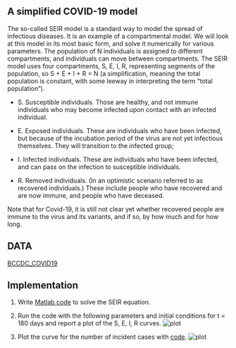 ## A simplified COVID-19 model

The so-called SEIR model is a standard way to model the spread of infectious diseases. It is an example of a compartmental model. We will look at this model in its most basic form, and solve it numerically for various parameters.
The population of N individuals is assigned to different compartments, and individuals can move between compartments. The SEIR model uses four compartments, S, E, I, R, representing segments of the population, so S + E + I + R = N (a simplification, meaning the total population is constant, with some leeway in interpreting the term “total population”).

 * S. Susceptible individuals. Those are healthy, and not immune individuals who may become infected upon contact with an infected individual.
 
 * E. Exposed individuals. These are individuals who have been infected, but because of the incubation period of the virus are not yet infectious themselves. They will     transition to the infected group;
 
 * I. Infected individuals. These are individuals who have been infected, and can pass on the infection to susceptible individuals.
 
 * R. Removed individuals. (In an optimistic scenario referred to as recovered individuals.) These include people who have recovered and are now immune, and people who     have deceased.


Note that for Covid-19, it is still not clear yet whether recovered people are immune to the virus and its variants, and if so, by how much and for how long. 

## DATA
[BCCDC_COVID19](https://github.com/kyugseo/Programming/blob/cbd302b59700e1301cafcbd182f57e64a0f65811/matlab/covid19analysis/BCCDC_COVID19_Dashboard_Case_Details.csv)

## Implementation
1. Write [Matlab code](https://github.com/kyugseo/Programming/blob/cbd302b59700e1301cafcbd182f57e64a0f65811/matlab/covid19analysis/SEIR.m) to solve the SEIR equation.

2. Run the code with the following parameters and initial conditions for t = 180 days and report a plot of the S, E, I, R curves.
![plot](https://github.com/kyugseo/Programming/blob/cbd302b59700e1301cafcbd182f57e64a0f65811/matlab/covid19analysis/Q1.jpg)

3. Plot the curve for the number of incident cases with [code](https://github.com/kyugseo/Programming/blob/8d5c4a63488dfda70ad4347bde4bd9dd401d511c/matlab/covid19analysis/q1c.m).
![plot](https://github.com/kyugseo/Programming/blob/8d5c4a63488dfda70ad4347bde4bd9dd401d511c/matlab/covid19analysis/Q1c.jpg)

##
